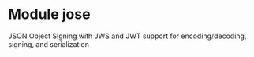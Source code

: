 # Module jose

JSON Object Signing with JWS and JWT support for encoding/decoding, signing, and serialization
